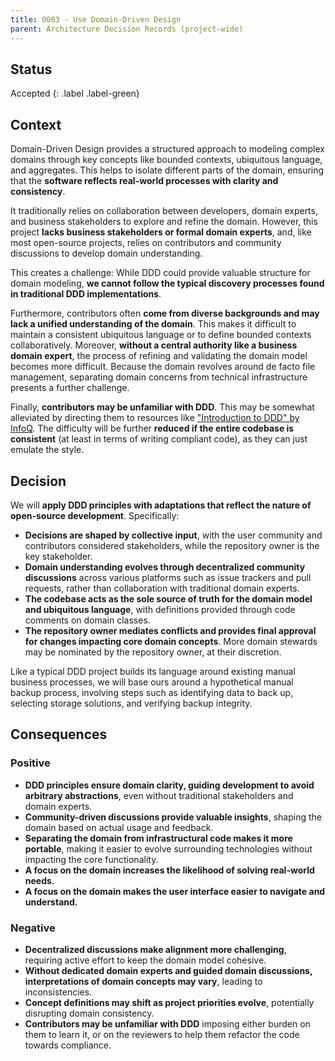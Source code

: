 ```yaml
---
title: 0003 - Use Domain-Driven Design
parent: Architecture Decision Records (project-wide)
---
```


## Status

Accepted
{: .label .label-green}

## Context

Domain-Driven Design provides a structured approach to modeling complex domains through key concepts
like bounded contexts, ubiquitous language, and aggregates.
This helps to isolate different parts of the domain,
ensuring that the **software reflects real-world processes with clarity and consistency**.

It traditionally relies on collaboration between developers, domain experts, and business stakeholders
to explore and refine the domain.
However, this project **lacks business stakeholders or formal domain experts**, and, 
like most open-source projects, relies on contributors and community discussions to develop domain understanding.

This creates a challenge: 
While DDD could provide valuable structure for domain modeling,
**we cannot follow the typical discovery processes found in traditional DDD implementations**.

Furthermore, contributors often **come from diverse backgrounds and may lack a unified understanding of the domain**.
This makes it difficult to maintain a consistent ubiquitous language or to define bounded contexts collaboratively. 
Moreover, **without a central authority like a business domain expert**, 
the process of refining and validating the domain model becomes more difficult.
Because the domain revolves around de facto file management, 
separating domain concerns from technical infrastructure presents a further challenge.

Finally, **contributors may be unfamiliar with DDD**. This may be somewhat alleviated by directing them to resources
like ["Introduction to DDD" by InfoQ](https://www.infoq.com/minibooks/domain-driven-design-quickly/).
The difficulty will be further **reduced if the entire codebase is consistent**
(at least in terms of writing compliant code), as they can just emulate the style.

## Decision

We will **apply DDD principles with adaptations that reflect the nature of open-source development**. Specifically:
- **Decisions are shaped by collective input**, with the user community and contributors considered stakeholders,
  while the repository owner is the key stakeholder.
- **Domain understanding evolves through decentralized community discussions** across various platforms
  such as issue trackers and pull requests, rather than collaboration with traditional domain experts.
- **The codebase acts as the sole source of truth for the domain model and ubiquitous language**,
  with definitions provided through code comments on domain classes.
- **The repository owner mediates conflicts and provides final approval for changes impacting core domain concepts**.
  More domain stewards may be nominated by the repository owner, at their discretion.

Like a typical DDD project builds its language around existing manual business processes,
we will base ours around a hypothetical manual backup process,
involving steps such as identifying data to back up, selecting storage solutions, and verifying backup integrity.

## Consequences

### Positive

- **DDD principles ensure domain clarity, guiding development to avoid arbitrary abstractions**,
  even without traditional stakeholders and domain experts.
- **Community-driven discussions provide valuable insights**, shaping the domain based on actual usage and feedback.
- **Separating the domain from infrastructural code makes it more portable**, making it easier to evolve surrounding
technologies without impacting the core functionality.
- **A focus on the domain increases the likelihood of solving real-world needs.**
- **A focus on the domain makes the user interface easier to navigate and understand.**

### Negative

- **Decentralized discussions make alignment more challenging**, 
  requiring active effort to keep the domain model cohesive.
- **Without dedicated domain experts and guided domain discussions, interpretations of domain concepts may vary**,
  leading to inconsistencies.
- **Concept definitions may shift as project priorities evolve**, potentially disrupting domain consistency.
- **Contributors may be unfamiliar with DDD** imposing either burden on them to learn it, or on the reviewers to
help them refactor the code towards compliance.